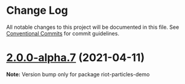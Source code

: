 # Change Log

All notable changes to this project will be documented in this file.
See [Conventional Commits](https://conventionalcommits.org) for commit guidelines.

# [2.0.0-alpha.7](https://github.com/matteobruni/tsparticles/compare/riot-particles-demo@1.0.1...riot-particles-demo@2.0.0-alpha.7) (2021-04-11)

**Note:** Version bump only for package riot-particles-demo
